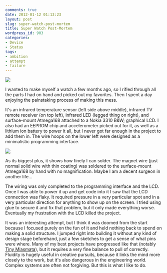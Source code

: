 ```yaml
---
comments: true
date: 2012-01-12 01:13:23
layout: post
slug: super-watch-post-mortem
title: Super Watch Post-Mortem
wordpress_id: 903
categories:
- Device
- Status
tags:
- ambition
- attempt
- failure
---
```


[![](http://www.hackniac.com/blog/wp-content/uploads/2012/01/watch_back-1024x980.jpg)](http://www.hackniac.com/blog/wp-content/uploads/2012/01/watch_back.jpg)

I wanted to make myself a watch a few months ago, so I rifled through all the parts I had on hand and picked out my favorites. Then I spent a day enjoying the painstaking process of making this mess.

<!--more-->

It's an infrared temperature sensor (left side above middle), infrared TV remote receiver (on top left), infrared LED (legged thing on right), and surface-mount Atmega168 attached to a Nokia 3310 B&W; graphical LCD. I also had an EEPROM chip and accelerometer picked out for it, as well as a lithium ion battery to power it all, but I never got far enough in the project to add them in. The wire hoops on the lower left were designed as a minimalistic programming interface.

[![](http://www.hackniac.com/blog/wp-content/uploads/2012/01/processor_connect2_lowres.jpg)](http://www.hackniac.com/blog/wp-content/uploads/2012/01/processor_connect2_lowres.jpg)

As its biggest plus, it shows how finely I can solder. The magnet wire (just normal solid wire with thin coating) was soldered to the surface-mount Atmega168 by hand with no magnification. Maybe I am a decent surgeon in another life...

The wiring was only completed to the programming interface and the LCD. Once I was able to power it up and get code into it I saw that the LCD connection was flaky. It required pressure in a very particular spot and in a very particular direction for anything to show up on the screen. I tried using glue to secure it and fix that problem, but it only made everything worse. Eventually my frustration with the LCD killed the project.

It was an interesting attempt, but I think it was doomed from the start because I focused purely on the fun of it and held nothing back to spend on making a solid structure. I jumped right into building it without any kind of design stage beforehand, just a few sketches to get a sense of what pins were where. Many of my best projects have progressed like that (notably [Tiny Miasmata](http://www.hackniac.com/blog/?p=974)), but it requires a very fine balance to pull of correctly. Fluidity is hugely useful in creative pursuits, because it links the mind more closely to the work, but it's also dangerous in the engineering world. Complex systems are often not forgiving. But this is what I like to do.
